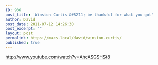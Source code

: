 ```yaml
---
ID: 936
post_title: 'Winston Curtis &#8211; be thankful for what you got'
author: David
post_date: 2011-07-12 14:26:30
post_excerpt: ""
layout: post
permalink: https://macs.local/david/winston-curtis/
published: true
---
```

http://www.youtube.com/watch?v=AhcASGSHSt8